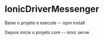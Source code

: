 # IonicDriverMessenger

Baixe o projeto e execute -- npm install

Depois inicie o projeto com -- ionic serve
